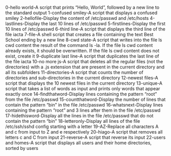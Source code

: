 0-hello world-A script that prints “Hello, World”, followed by a new line to the standard output
1-confused smiley-A script that displays a confused smiley
2-hellofile-Display the content of /etc/passwd and /etc/hosts
4-lastlines-Display the last 10 lines of /etc/passwd
5-firstlines-Display the first 10 lines of /etc/passwd
6-third line-A script that displays the third line of the file iacta
7-file-A shell script that creates a file containing the text Best School ending by a new line
8-cwd state-A script that writes into the file ls cwd content the result of the command ls -la. If the file ls cwd content already exists, it should be overwritten. If the file ls cwd content does not exist, create it
9-duplicate last line-A script that duplicates the last line of the file iacta
10-no more js-A script that deletes all the regular files (not the directories) with a .js extension that are present in the current directory and all its subfolders
11-directories-A script that counts the number of directories and sub-directories in the current directory
12-newest files-A script that displays the 10 newest files in the current directory
13-unique-A script that takes a list of words as input and prints only words that appear exactly once
14-findthatword-Display lines containing the pattern “root” from the file /etc/passwd
15-countthatword-Display the number of lines that contain the pattern “bin” in the file /etc/passwd
16-whatsnext-Display lines containing the pattern “root” and 3 lines after them in the file /etc/passwd
17-hidethisword-Display all the lines in the file /etc/passwd that do not contain the pattern “bin”
18-letteronly-Display all lines of the file /etc/ssh/sshd config starting with a letter
19-AZ-Replace all characters A and c from input to Z and e respectively
20-hiago-A script that removes all letters c and C from input
21-reverse-A script that reverse its input
22-users and homes-A script that displays all users and their home directories, sorted by users
